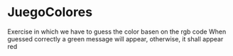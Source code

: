 # JuegoColores
Exercise in which we have to guess the color basen on the rgb code
When guessed correctly a green message will appear, otherwise, it shall appear red
